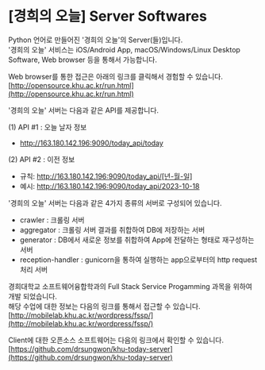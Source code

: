 # [경희의 오늘] Server Softwares

Python 언어로 만들어진 '경희의 오늘'의 Server(들)입니다. <br>
'경희의 오늘' 서비스는 iOS/Android App, macOS/Windows/Linux Desktop Software, Web browser 등을 통해서 가능합니다. <br>

Web browser를 통한 접근은 아래의 링크를 클릭해서 경험할 수 있습니다.  <br>
[http://opensource.khu.ac.kr/run.html](http://opensource.khu.ac.kr/run.html)  <br>

'경희의 오늘' 서버는 다음과 같은 API를 제공합니다.<br>

(1) API #1 : 오늘 날자 정보<br>

* http://163.180.142.196:9090/today_api/today <br>

(2) API #2 : 이전 정보<br>

* 규칙: http://163.180.142.196:9090/today_api/[년-월-일] <br>
* 예시: http://163.180.142.196:9090/today_api/2023-10-18 <br>

'경희의 오늘' 서버는 다음과 같은 4가지 종류의 서버로 구성되어 있습니다.<br>

* crawler : 크롤링 서버 <br>
* aggregator : 크롤링 서버 결과를 취합하여 DB에 저장하는 서버 <br>
* generator : DB에서 새로운 정보를 취합하여 App에 전달하는 형태로 재구성하는 서버 <br>
* reception-handler : gunicorn을 통하여 실행하는 app으로부터의 http request 처리 서버 <br>

경희대학교 소프트웨어융합학과의 Full Stack Service Progamming 과목을 위하여 개발 되었습니다. <br>
해당 수업에 대한 정보는 다음의 링크를 통해서 접근할 수 있습니다. <br>
[http://mobilelab.khu.ac.kr/wordpress/fssp/](http://mobilelab.khu.ac.kr/wordpress/fssp/) <br>

Client에 대한 오픈소스 소프트웨어는 다음의 링크에서 확인할 수 있습니다.  <br>
[https://github.com/drsungwon/khu-today-server](https://github.com/drsungwon/khu-today-server) <br>

